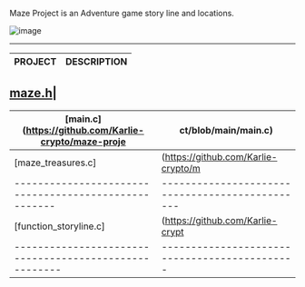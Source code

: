 Maze Project is an Adventure game story line and locations. 



![image](https://github.com/Karlie-crypto/maze-project/assets/110098940/b6ef8976-77be-4002-a90c-c1b21e9d1def)





------------------------------------------------------------------------------------------------
PROJECT                                           |DESCRIPTION                                 
--------------------------------------------------|----------------------------------------------
 
[maze.h](https://github.com/Karlie-crypto/maze-project/blob/main/maze.h)|
--------------------------------------------------------------------------------------------------
[main.c](https://github.com/Karlie-crypto/maze-proje|ct/blob/main/main.c)|
----------------------------------------------------|----------------------------------------------
[maze_treasures.c]|(https://github.com/Karlie-crypto/m|aze-project/blob/main/maze-treasures.c)
-----------------------------------------------------|-----------------------------------------------
[function_storyline.c]|(https://github.com/Karlie-crypt|o/maze-project/blob/main/function_storyline.c)
------------------------------------------------------|---------------------------------------------

